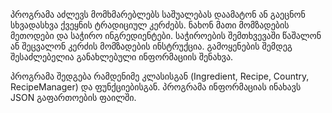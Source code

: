 პროგრამა აძლევს მომხმარებლებს საშუალებას დაამატონ ან გაეცნონ სხვადასხვა ქვეყნის ტრადიციულ კერძებს. ნახონ მათი მომზადების მეთოდები და საჭირო ინგრედიენტები. საჭიროების შემთხვევაში წაშალონ ან შეცვალონ კერძის მომზადების ინსტრუქცია. გამოყენების შემდეგ შესაძლებელია განახლებული ინფორმაციის შენახვა.

პროგრამა შედგება რამდენიმე კლასისგან (Ingredient, Recipe, Country, RecipeManager) და ფუნქციებისგან. პროგრამა ინფორმაციას ინახავს JSON გაფართოების ფაილში. 
